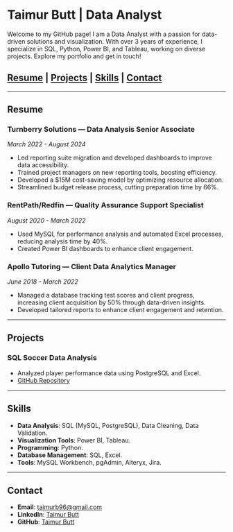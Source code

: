 # Taimur Butt | Data Analyst

Welcome to my GitHub page! I am a Data Analyst with a passion for data-driven solutions and visualization. With over 3 years of experience, I specialize in SQL, Python, Power BI, and Tableau, working on diverse projects. Explore my portfolio and get in touch!

## [Resume](#resume) | [Projects](#projects) | [Skills](#skills) | [Contact](#contact)

---

## Resume

### **Turnberry Solutions — Data Analysis Senior Associate**  
*March 2022 - August 2024*  
- Led reporting suite migration and developed dashboards to improve data accessibility.
- Trained project managers on new reporting tools, boosting efficiency.
- Developed a $15M cost-saving model by optimizing resource allocation.
- Streamlined budget release process, cutting preparation time by 66%.

### **RentPath/Redfin — Quality Assurance Support Specialist**  
*August 2020 - March 2022*  
- Used MySQL for performance analysis and automated Excel processes, reducing analysis time by 40%.
- Created Power BI dashboards to enhance client engagement.

### **Apollo Tutoring — Client Data Analytics Manager**  
*June 2018 - March 2022*  
- Managed a database tracking test scores and client progress, increasing client acquisition by 50% through data-driven insights.
- Developed tailored reports to enhance client engagement and retention.

---

## Projects

### **SQL Soccer Data Analysis**
- Analyzed player performance data using PostgreSQL and Excel.
- [GitHub Repository](https://github.com/taimur-butt/Soccer-Analysis-SQL-Project)

---

## Skills
- **Data Analysis**: SQL (MySQL, PostgreSQL), Data Cleaning, Data Validation.
- **Visualization Tools**: Power BI, Tableau.
- **Programming**: Python.
- **Database Management**: SQL, Excel.
- **Tools**: MySQL Workbench, pgAdmin, Alteryx, Jira.

---

## Contact

- **Email**: [taimurb96@gmail.com](mailto:taimurb96@gmail.com)
- **LinkedIn**: [Taimur Butt](https://www.linkedin.com/in/taimur-butt-458512177)
- **GitHub**: [Taimur Butt](https://github.com/taimur-butt)
